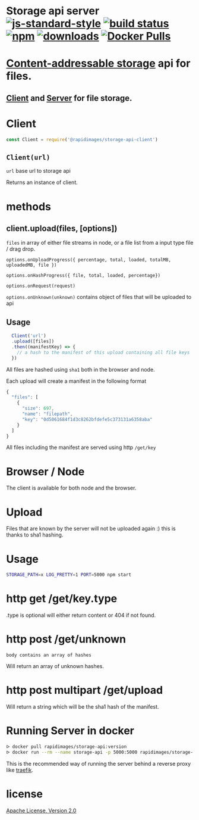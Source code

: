 # Storage api server [![js-standard-style](https://img.shields.io/badge/code_style-standard-brightgreen.svg)](https://github.com/feross/standard) [![build status](https://api.travis-ci.org/rapidimages/storage-api.svg)](https://travis-ci.org/rapidimages/storage-api) [![npm](https://img.shields.io/npm/v/storage-api.svg)](https://npmjs.org/package/storage-api-server) [![downloads](https://img.shields.io/npm/dm/storage-api.svg)](https://npmjs.org/package/storage-api-server) [![Docker Pulls](https://img.shields.io/docker/pulls/rapidimages/storage-api.svg)]() 

# [Content-addressable storage](https://en.wikipedia.org/wiki/Content-addressable_storage) api for files.

## [Client](packages/storage-api-client) and [Server](packages/storage-api-server) for file storage.

# Client

```js
const Client = require('@rapidimages/storage-api-client')
```

## `Client(url)`

`url` base url to storage api

Returns an instance of client.

# methods

## client.upload(files, [options])

`files` in array of either file streams in node, or a file list from a input type file / drag drop.

`options.onUploadProgress({ percentage, total, loaded, totalMB, uploadedMB, file })`

`options.onHashProgress({ file, total, loaded, percentage})`

`options.onRequest(request)`

`options.onUnknown(unknown)` contains object of files that will be uploaded to api

## Usage
```js
  Client('url')
  .upload([files])
  .then((manifestKey) => {
    // a hash to the manifest of this upload containing all file keys
  })
```

All files are hashed using `sha1` both in the browser and node.

Each upload will create a manifest in the following format

```js
{
  "files": [
    {
      "size": 697,
      "name": "filepath",
      "key": "0d5061684f1d3c8262bfdefe5c373131a6358aba"
    }
  ]
}
```

All files including the manifest are served using http `/get/key`

# Browser / Node

The client is available for both node and the browser.

# Upload

Files that are known by the server will not be uploaded again :) this is thanks to sha1 hashing.


# Usage

```sh
STORAGE_PATH=x LOG_PRETTY=1 PORT=5000 npm start
```

# http get /get/key.type

.type is optional will either return content or 404 if not found.

# http post /get/unknown

`body contains an array of hashes`

Will return an array of unknown hashes.

# http post multipart /get/upload

Will return a string which will be the sha1 hash of the manifest.

# Running Server in docker

```sh
ᐅ docker pull rapidimages/storage-api:version
ᐅ docker run --rm --name storage-api -p 5000:5000 rapidimages/storage-api:version
```

This is the recommended way of running the server behind a reverse proxy like [traefik](https://traefik.io/).

# license

[Apache License, Version 2.0](LICENSE)
